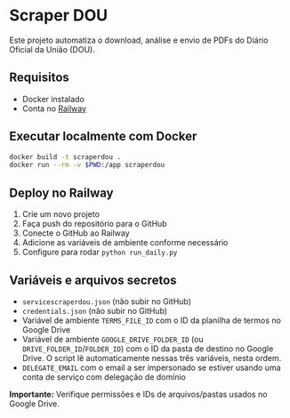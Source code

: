 # Scraper DOU

Este projeto automatiza o download, análise e envio de PDFs do Diário Oficial da União (DOU).

## Requisitos
- Docker instalado
- Conta no [Railway](https://railway.app/)

## Executar localmente com Docker
```bash
docker build -t scraperdou .
docker run --rm -v $PWD:/app scraperdou
```

## Deploy no Railway
1. Crie um novo projeto
2. Faça push do repositório para o GitHub
3. Conecte o GitHub ao Railway
4. Adicione as variáveis de ambiente conforme necessário
5. Configure para rodar `python run_daily.py`

## Variáveis e arquivos secretos
- `servicescraperdou.json` (não subir no GitHub)
- `credentials.json` (não subir no GitHub)
- Variável de ambiente `TERMS_FILE_ID` com o ID da planilha de termos no Google Drive
- Variável de ambiente `GOOGLE_DRIVE_FOLDER_ID` (ou `DRIVE_FOLDER_ID`/`FOLDER_ID`) com o ID da pasta de destino no Google Drive. O script lê automaticamente nessas três variáveis, nesta ordem.
- `DELEGATE_EMAIL` com o email a ser impersonado se estiver usando uma conta de serviço com delegação de domínio

**Importante:** Verifique permissões e IDs de arquivos/pastas usados no Google Drive.

